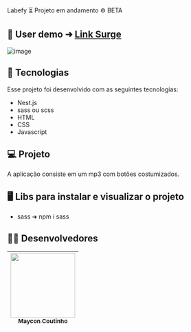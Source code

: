 Labefy
⏳ Projeto em andamento
⚙ BETA



## 📲 User demo ➜ [Link Surge](https://labefy-nine.vercel.app/)


![image](https://user-images.githubusercontent.com/60453269/187751851-c3bade06-4a6d-4a42-88ee-e25c173f30ff.png)

## 🚀 Tecnologias
Esse projeto foi desenvolvido com as seguintes tecnologias:

- Nest.js
- sass ou scss
- HTML
- CSS
- Javascript

## 💻 Projeto
 A aplicação consiste em  um mp3 com botões costumizados.
 
## 🖥️ Libs para instalar e visualizar o projeto 

- sass ➜ npm i sass

## 🧑‍💻 Desenvolvedores  

<div align="center"> 

| [<img src="https://user-images.githubusercontent.com/60453269/184236315-92017e73-39ae-4e8e-8a4b-3e7033bc4eb4.jpg" width=150><br><sub> Maycon Coutinho </sub>](https://www.linkedin.com/in/maycon-coutinho/) | 
|---|

</div> 

